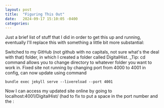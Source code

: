 ```yaml
---
layout: post
title:  "Figuring This Out"
date:   2024-09-17 15:10:05 -0400
categories: 
---
```

Just a brief list of stuff that I did in order to get this up and running, eventually I'll replace this with something a little bit more substantial:

Switched to my GitHub (not github with no capitals, not sure what's the deal with that) folder, in which I created a folder called DigitalHist. _Tip: cd command allows you to change directory to whatever folder you want to work in.
Fixed site not running by changing port from 4000 to 4001 in config, can now update using command 
```
bundle exec jekyll serve --livereload --port 4001
```

Now I can access my updated site online by going to localhost:4001/DigitalHist/ (had to fix to put a space in the port number and the :

